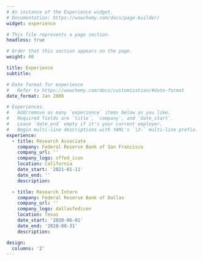 ```yaml
---
# An instance of the Experience widget.
# Documentation: https://wowchemy.com/docs/page-builder/
widget: experience

# This file represents a page section.
headless: true

# Order that this section appears on the page.
weight: 40

title: Experience
subtitle:

# Date format for experience
#   Refer to https://wowchemy.com/docs/customization/#date-format
date_format: Jan 2006

# Experiences.
#   Add/remove as many `experience` items below as you like.
#   Required fields are `title`, `company`, and `date_start`.
#   Leave `date_end` empty if it's your current employer.
#   Begin multi-line descriptions with YAML's `|2-` multi-line prefix.
experience:
  - title: Research Associate
    company: Federal Reserve Bank of San Francisco
    company_url: ''
    company_logo: sffed_icon
    location: California
    date_start: '2021-01-11'
    date_end: ''
    description:

  - title: Research Intern
    company: Federal Reserve Bank of Dallas
    company_url: ''
    company_logo: dallasfedicon
    location: Texas
    date_start: '2020-06-01'
    date_end: '2020-08-31'
    description:

design:
  columns: '2'
---
```

